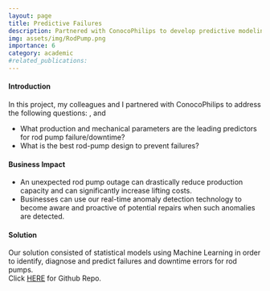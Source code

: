 ```yaml
---
layout: page
title: Predictive Failures
description: Partnered with ConocoPhilips to develop predictive modeling of rod pump failures through ML.
img: assets/img/RodPump.png
importance: 6
category: academic
#related_publications: 
---
```

<h4><b>Introduction</b></h4>
In this project, my colleagues and I partnered with ConocoPhilips to address the following questions: <i> </i>, and <i></i>
<ul>
    <li>What production and mechanical parameters are the leading predictors for rod pump failure/downtime?</li>
    <li>What is the best rod-pump design to prevent failures?</li>
</ul>

<h4><b>Business Impact</b></h4>
<ul>
    <li>An unexpected rod pump outage can drastically reduce production capacity and can significantly increase lifting costs.</li>
    <li>Businesses can use our real-time anomaly detection technology to become aware and proactive of potential repairs when such anomalies are detected.</li>
</ul>
<h4><b>Solution</b></h4>
Our solution consisted of statistical models using Machine Learning in order to identify, diagnose and predict failures and downtime errors for rod pumps.<br>
Click <a href="https://github.com/manolo-alvarez/PredictiveFailures-ML">HERE</a> for Github Repo.
​